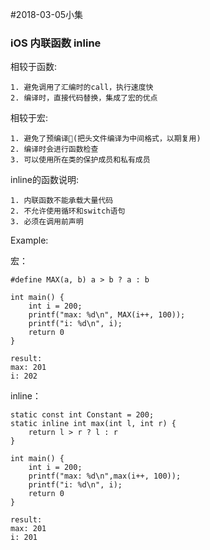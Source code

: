 #2018-03-05小集

### iOS 内联函数 inline

相较于函数:
	
	1. 避免调用了汇编时的call，执行速度快
	2. 编译时，直接代码替换，集成了宏的优点
	
相较于宏:
	
	1. 避免了预编译(把头文件编译为中间格式，以期复用)
	2. 编译时会进行函数检查
	3. 可以使用所在类的保护成员和私有成员

inline的函数说明:
	
	1. 内联函数不能承载大量代码
	2. 不允许使用循环和switch语句
	3. 必须在调用前声明

Example:
	
宏：
	
	#define MAX(a, b) a > b ? a : b
	
	int main() {
		int i = 200;
		printf("max: %d\n", MAX(i++, 100));
		printf("i: %d\n", i);
		return 0
	}
	
	result:
	max: 201
	i: 202
	
inline：
	
	static const int Constant = 200;
	static inline int max(int l, int r) {
		return l > r ? l : r
	}
	
	int main() {
		int i = 200;
		printf("max: %d\n",max(i++, 100));
		printf("i: %d\n", i);
		return 0
	}
	
	result:
	max: 201
	i: 201